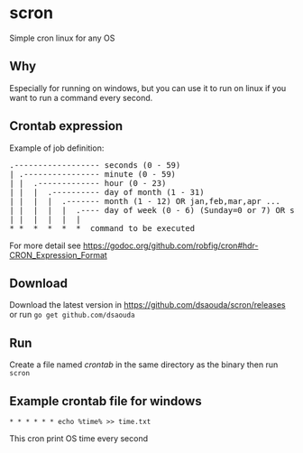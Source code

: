 # scron

Simple cron linux for any OS

## Why

Especially for running on windows, but you can use it to run on linux if you want to run a command every second.

## Crontab expression

Example of job definition:

<pre>
.------------------ seconds (0 - 59)
| .---------------- minute (0 - 59)
| |  .------------- hour (0 - 23)
| |  |  .---------- day of month (1 - 31)
| |  |  |  .------- month (1 - 12) OR jan,feb,mar,apr ...
| |  |  |  |  .---- day of week (0 - 6) (Sunday=0 or 7) OR sun,mon,tue,wed,thu,fri,sat
| |  |  |  |  |
* *  *  *  *  *  command to be executed
</pre>

For more detail see <https://godoc.org/github.com/robfig/cron#hdr-CRON_Expression_Format>

## Download

Download the latest version in <https://github.com/dsaouda/scron/releases> or run `go get github.com/dsaouda`

## Run

Create a file named *crontab* in the same directory as the binary then run `scron`

## Example crontab file for windows

`* * * * * * echo %time% >> time.txt`

This cron print OS time every second
